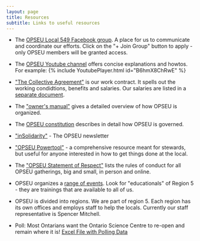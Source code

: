 ```yaml
---
layout: page
title: Resources
subtitle: Links to useful resources
---
```

- The [OPSEU Local 549 Facebook group](https://www.facebook.com/groups/638743390217436/). A place for us to communicate and coordinate our efforts. Click on the "+ Join Group" button to apply - only OPSEU members will be granted access. 

- The [OPSEU Youtube channel](https://www.youtube.com/channel/UCcj_y2pKS4U2jJtUuO4tFGw/videos) offers concise explanations and howtos. For example:
{% include YoutubePlayer.html id="B6hmX8ChRwE" %}

- ["The Collective Agreement"](https://opseu.org/wp-content/uploads/2022/11/2022-2024-OPSEU-SEFPO-Unified-Agreement.pdf) is our work contract. It spells out the working condidtions, benefits and salaries. Our salaries are listed in a [separate document](https://opseu.org/wp-content/uploads/2019/05/copy_of_opseu_salary_schedule_2017-2021_unified_send.pdf).

- The ["owner's manual"](https://opseu.org/information/owners-manual/12067/) gives a detailed overview of how OPSEU is organized.

- The [OPSEU constitution](https://opseu.org/wp-content/uploads/2022/06/Final-2022-OPSEU-SEFPO-Constitution.pdf) describes in detail how OPSEU is governed.

- ["inSolidarity"](https://opseu.org/solidarity/) - The OPSEU newsletter

- ["OPSEU Powertool"](https://opseu.org/wp-content/uploads/2015/04/2015-04_en_powertool.pdf) - a comprehensive resource meant for stewards, but useful for anyone interested in how to get things done at the local. 

- The ["OPSEU Statement of Respect"](https://opseu549.org/_pages/statement_of_respect) lists the rules of conduct for all OPSEU gatherings, big and small, in person and online.

- OPSEU organizes a [range of events](https://opseu.org/events/). Look for "educationals" of Region 5 - they are trainings that are available to all of us.

- OPSEU is divided into regions. We are part of region 5. Each region has its own offices and employs staff to help the locals. Currently our staff representative is Spencer Mitchell.

- Poll:  Most Ontarians want the Ontario Science Centre to re-open and remain where it is! [Excel File with Polling Data](https://docs.google.com/spreadsheets/d/1e-kelMphCIYCzr-n0T-T3ifUh9D7fKHL/edit?usp=sharing&ouid=109250039141308985540&rtpof=true&sd=true)

